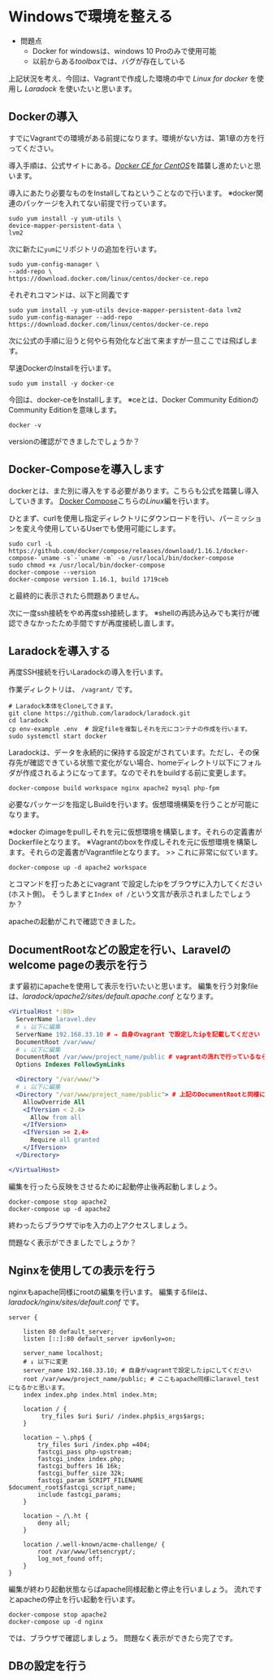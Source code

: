 # Windowsで環境を整える

- 問題点
  - Docker for windowsは、windows 10 Proのみで使用可能
  - 以前からある*toolbox*では、バグが存在している

上記状況を考え、今回は、Vagrantで作成した環境の中で *Linux for docker* を使用し *Laradock* を使いたいと思います。

## Dockerの導入

すでにVagrantでの環境がある前提になります。環境がない方は、第1章の方を行ってください。

導入手順は、公式サイトにある。[*Docker CE for CentOS*](https://docs.docker.com/engine/installation/linux/docker-ce/centos/)を踏襲し進めたいと思います。

導入にあたり必要なものをInstallしてねということなので行います。
※docker関連のパッケージを入れてない前提で行っています。

```shell
sudo yum install -y yum-utils \
device-mapper-persistent-data \
lvm2
```

次に新たに`yum`にリポジトリの追加を行います。

```shell
sudo yum-config-manager \
--add-repo \
https://download.docker.com/linux/centos/docker-ce.repo
```

それぞれコマンドは、以下と同義です

```shell
sudo yum install -y yum-utils device-mapper-persistent-data lvm2
sudo yum-config-manager --add-repo https://download.docker.com/linux/centos/docker-ce.repo
```

次に公式の手順に沿うと何やら有効化など出て来ますが一旦ここでは飛ばします。

早速DockerのInstallを行います。

```shell
sudo yum install -y docker-ce
```
今回は、docker-ceをInstallします。
※ceとは、Docker Community EditionのCommunity Editionを意味します。


```shell
docker -v
```
versionの確認ができましたでしょうか？

## Docker-Composeを導入します

dockerとは、また別に導入をする必要があります。こちらも公式を踏襲し導入していきます。
[Docker Compose](https://docs.docker.com/compose/install/#install-compose)こちらの*Linux*編を行います。

ひとまず、curlを使用し指定ディレクトリにダウンロードを行い、パーミッションを変え今使用しているUserでも使用可能にします。
```shell
sudo curl -L https://github.com/docker/compose/releases/download/1.16.1/docker-compose-`uname -s`-`uname -m` -o /usr/local/bin/docker-compose
sudo chmod +x /usr/local/bin/docker-compose
docker-compose --version
docker-compose version 1.16.1, build 1719ceb
```
と最終的に表示されたら問題ありません。

次に一度ssh接続をやめ再度ssh接続します。
※shellの再読み込みでも実行が確認できなかったため手間ですが再度接続し直します。

## Laradockを導入する

再度SSH接続を行いLaradockの導入を行います。

作業ディレクトリは、 `/vagrant/` です。
```shell
# Laradock本体をCloneしてきます。
git clone https://github.com/laradock/laradock.git
cd laradock
cp env-example .env  # 設定fileを複製しそれを元にコンテナの作成を行います。
sudo systemctl start docker
```

Laradockは、データを永続的に保持する設定がされています。ただし、その保存先が確認できている状態で変化がない場合、homeディレクトリ以下にフォルダが作成されるようになってます。なのでそれをbuildする前に変更します。



```shell
docker-compose build workspace nginx apache2 mysql php-fpm
```
必要なパッケージを指定しBuildを行います。仮想環境構築を行うことが可能になります。

※docker のimageをpullしそれを元に仮想環境を構築します。それらの定義書がDockerfileとなります。
※Vagrantのboxを作成しそれを元に仮想環境を構築します。それらの定義書がVagrantfileとなります。 >> これに非常に似ています。

```shell
docker-compose up -d apache2 workspace
```
とコマンドを打ったあとにvagrant で設定したipをブラウザに入力してください(ホスト側)。
そうしますと`Index of /`という文言が表示されましたでしょうか？

apacheの起動がこれで確認できました。


## DocumentRootなどの設定を行い、Laravelのwelcome pageの表示を行う

まず最初にapacheを使用して表示を行いたいと思います。
編集を行う対象fileは、*laradock/apache2/sites/default.apache.conf* となります。

```apache
<VirtualHost *:80>
  ServerName laravel.dev
  # ↓ 以下に編集
  ServerName 192.168.33.10 # → 自身のvagrant で設定したipを記載してください
  DocumentRoot /var/www/
  # ↓ 以下に編集
  DocumentRoot /var/www/project_name/public # vagrantの流れで行っているなら project_name はlaravel_testになると思います
  Options Indexes FollowSymLinks

  <Directory "/var/www/">
  # ↓ 以下に編集
  <Directory "/var/www/project_name/public"> # 上記のDocumentRootと同様に変えてください
    AllowOverride All
    <IfVersion < 2.4>
      Allow from all
    </IfVersion>
    <IfVersion >= 2.4>
      Require all granted
    </IfVersion>
  </Directory>

</VirtualHost>
```

編集を行ったら反映をさせるために起動停止後再起動しましょう。

```shell
docker-compose stop apache2
docker-compose up -d apache2
```

終わったらブラウザでipを入力の上アクセスしましょう。

問題なく表示ができましたでしょうか？


## Nginxを使用しての表示を行う

nginxもapache同様にrootの編集を行います。
編集するfileは、 *laradock/nginx/sites/default.conf* です。

```nginx
server {

    listen 80 default_server;
    listen [::]:80 default_server ipv6only=on;

    server_name localhost;
    # ↓ 以下に変更
    server_name 192.168.33.10; # 自身がvagrantで設定したipにしてください
    root /var/www/project_name/public; # ここもapache同様にlaravel_testになるかと思います。
    index index.php index.html index.htm;

    location / {
         try_files $uri $uri/ /index.php$is_args$args;
    }

    location ~ \.php$ {
        try_files $uri /index.php =404;
        fastcgi_pass php-upstream;
        fastcgi_index index.php;
        fastcgi_buffers 16 16k;
        fastcgi_buffer_size 32k;
        fastcgi_param SCRIPT_FILENAME $document_root$fastcgi_script_name;
        include fastcgi_params;
    }

    location ~ /\.ht {
        deny all;
    }

    location /.well-known/acme-challenge/ {
        root /var/www/letsencrypt/;
        log_not_found off;
    }
}
```

編集が終わり起動状態ならばapache同様起動と停止を行いましょう。
流れですとapacheの停止を行い起動を行います。
```shell
docker-compose stop apache2
docker-compose up -d nginx
```

では、ブラウザで確認しましょう。
問題なく表示ができたら完了です。


## DBの設定を行う

